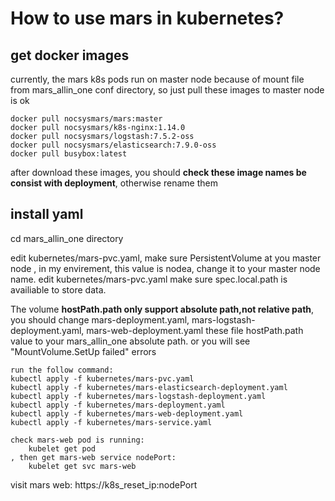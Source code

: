 # How to use mars in kubernetes?
## get docker images
currently, the mars k8s pods run on master node because of mount file from mars_allin_one conf directory, so just pull these images to master node is ok
```
docker pull nocsysmars/mars:master
docker pull nocsysmars/k8s-nginx:1.14.0
docker pull nocsysmars/logstash:7.5.2-oss
docker pull nocsysmars/elasticsearch:7.9.0-oss
docker pull busybox:latest
```
after download these images, you should **check these image names be consist with deployment**, otherwise rename them
## install yaml
cd mars_allin_one directory

edit kubernetes/mars-pvc.yaml, make sure PersistentVolume at you master node , in my envirement, this value is nodea, change it to your master node name.
edit kubernetes/mars-pvc.yaml make sure spec.local.path is availiable to store data.

The volume **hostPath.path only support absolute path,not relative path**, you should change mars-deployment.yaml, mars-logstash-deployment.yaml, mars-web-deployment.yaml these file hostPath.path value  to your mars_allin_one absolute path. or you will see "MountVolume.SetUp failed" errors

```
run the follow command:
kubectl apply -f kubernetes/mars-pvc.yaml
kubectl apply -f kubernetes/mars-elasticsearch-deployment.yaml
kubectl apply -f kubernetes/mars-logstash-deployment.yaml
kubectl apply -f kubernetes/mars-deployment.yaml
kubectl apply -f kubernetes/mars-web-deployment.yaml
kubectl apply -f kubernetes/mars-service.yaml

check mars-web pod is running:
    kubelet get pod
, then get mars-web service nodePort:
    kubelet get svc mars-web

```
visit mars web: https://k8s_reset_ip:nodePort  
